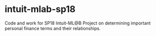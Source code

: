 # intuit-mlab-sp18
Code and work for SP18 Intuit-ML@B Project on determining important personal finance terms and their relationships.
